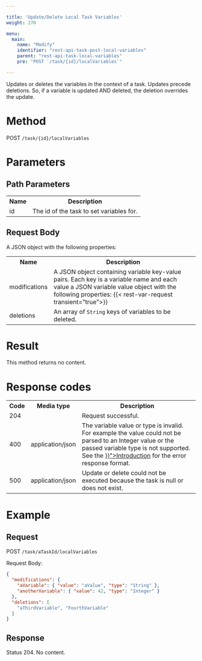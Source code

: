 ```yaml
---

title: 'Update/Delete Local Task Variables'
weight: 270

menu:
  main:
    name: "Modify"
    identifier: "rest-api-task-post-local-variables"
    parent: "rest-api-task-local-variables"
    pre: "POST `/task/{id}/localVariables`"

---
```



Updates or deletes the variables in the context of a task.
Updates precede deletions. So, if a variable is updated AND deleted, the deletion overrides the update.


# Method

POST `/task/{id}/localVariables`


# Parameters

## Path Parameters

<table class="table table-striped">
  <tr>
    <th>Name</th>
    <th>Description</th>
  </tr>
  <tr>
    <td>id</td>
    <td>The id of the task to set variables for.</td>
  </tr>
</table>


## Request Body

A JSON object with the following properties:

<table class="table table-striped">
  <tr>
    <th>Name</th>
    <th>Description</th>
  </tr>
  <tr>
    <td>modifications</td>
    <td>A JSON object containing variable key-value pairs. Each key is a variable name and each value a JSON variable value object with the following properties:
    {{< rest-var-request transient="true">}}
  </tr>
  <tr>
    <td>deletions</td>
    <td>An array of <code>String</code> keys of variables to be deleted.</td>
  </tr>
</table>


# Result

This method returns no content.


# Response codes

<table class="table table-striped">
  <tr>
    <th>Code</th>
    <th>Media type</th>
    <th>Description</th>
  </tr>
  <tr>
    <td>204</td>
    <td></td>
    <td>Request successful.</td>
  </tr>
  <tr>
    <td>400</td>
    <td>application/json</td>
    <td>The variable value or type is invalid. For example the value could not be parsed to an Integer value or the passed variable type is not supported. See the <a href="../../reference/rest/overview/_index.md#error-handling" >}}">Introduction</a> for the error response format.</td>
  </tr>
  <tr>
    <td>500</td>
    <td>application/json</td>
    <td>Update or delete could not be executed because the task is null or does not exist.</td>
  </tr>
</table>

# Example

## Request

POST `/task/aTaskId/localVariables`

Request Body:

```json
{
  "modifications": {
    "aVariable": { "value": "aValue", "type": "String" },
    "anotherVariable": { "value": 42, "type": "Integer" }
  },
  "deletions": [
    "aThirdVariable", "FourthVariable"
  ]
}
```

## Response

Status 204. No content.
